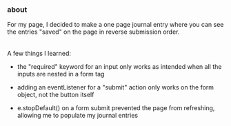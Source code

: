 ### about
For my page, I decided to make a one page journal entry where you can see the entries "saved" on the page in reverse submission order.

######
A few things I learned: 
- the "required" keyword for an input only works as intended when all the inputs are nested in a form tag

- adding an eventListener for a "submit" action only works on the form object, not the button itself

- e.stopDefault() on a form submit prevented the page from refreshing, allowing me to populate my journal entries